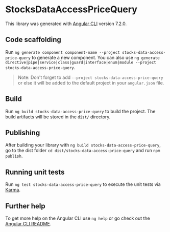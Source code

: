 # StocksDataAccessPriceQuery

This library was generated with [Angular CLI](https://github.com/angular/angular-cli) version 7.2.0.

## Code scaffolding

Run `ng generate component component-name --project stocks-data-access-price-query` to generate a new component. You can also use `ng generate directive|pipe|service|class|guard|interface|enum|module --project stocks-data-access-price-query`.

> Note: Don't forget to add `--project stocks-data-access-price-query` or else it will be added to the default project in your `angular.json` file.

## Build

Run `ng build stocks-data-access-price-query` to build the project. The build artifacts will be stored in the `dist/` directory.

## Publishing

After building your library with `ng build stocks-data-access-price-query`, go to the dist folder `cd dist/stocks-data-access-price-query` and run `npm publish`.

## Running unit tests

Run `ng test stocks-data-access-price-query` to execute the unit tests via [Karma](https://karma-runner.github.io).

## Further help

To get more help on the Angular CLI use `ng help` or go check out the [Angular CLI README](https://github.com/angular/angular-cli/blob/master/README.md).
